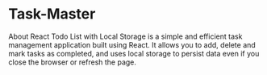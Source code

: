 # Task-Master
About React Todo List with Local Storage is a simple and efficient task management application built using React. It allows you to add, delete and mark tasks as completed, and uses local storage to persist data even if you close the browser or refresh the page. 
